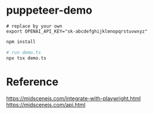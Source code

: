 # puppeteer-demo

```shell
# replace by your own
export OPENAI_API_KEY="sk-abcdefghijklmnopqrstuvwxyz"
```

```bash
npm install 

# run demo.ts
npx tsx demo.ts
```

# Reference 

https://midscenejs.com/integrate-with-playwright.html
https://midscenejs.com/api.html
